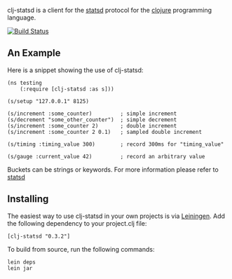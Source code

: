 clj-statsd is a client for the [statsd](https://github.com/etsy/statsd)
protocol for the [clojure](http://clojure.org) programming language.

[![Build
Status](https://secure.travis-ci.org/pyr/clj-statsd.png)](http://travis-ci.org/pyr/clj-statsd)

An Example
----------

Here is a snippet showing the use of clj-statsd:

    (ns testing
        (:require [clj-statsd :as s]))

    (s/setup "127.0.0.1" 8125)

    (s/increment :some_counter)         ; simple increment
    (s/decrement "some_other_counter")  ; simple decrement
    (s/increment :some_counter 2)       ; double increment
    (s/increment :some_counter 2 0.1)   ; sampled double increment

    (s/timing :timing_value 300)        ; record 300ms for "timing_value"

    (s/gauge :current_value 42)         ; record an arbitrary value

Buckets can be strings or keywords. For more information please refer to
[statsd](https://github.com/etsy/statsd)

Installing
----------

The easiest way to use clj-statsd in your own projects is via
[Leiningen](http://github.com/technomancy/leiningen). Add the following
dependency to your project.clj file:

    [clj-statsd "0.3.2"]

To build from source, run the following commands:

    lein deps
    lein jar
